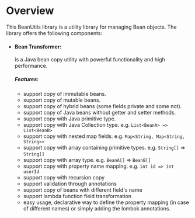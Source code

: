 <head>
    <title>Overview</title>
</head>

# Overview

This BeanUtils library is a utility library for managing Bean objects. The library offers the following components:


- #### Bean Transformer: 

    is a Java bean copy utility with powerful functionality and high performance.

    ##### Features:
    * support copy of immutable beans.
    * support copy of mutable beans.
    * support copy of hybrid beans (some fields private and some not).
    * support copy of Java beans without getter and setter methods.
    * support copy with Java primitive type.
    * support copy with Java Collection type. e.g. `List<BeanA> => List<BeanB>`
    * support copy with nested map fields. e.g. `Map<String, Map<String, String>>`
    * support copy with array containing primitive types. e.g. `String[]` => `String[]`
    * support copy with array type. e.g. `BeanA[]` => `BeanB[]`
    * support copy with property name mapping. e.g. `int id => int userId`
    * support copy with recursion copy
    * support validation through annotations
    * support copy of beans with different field's name
    * support lambda function field transformation
    * easy usage, declarative way to define the property mapping (in case of different names) or simply adding the lombok annotations.
